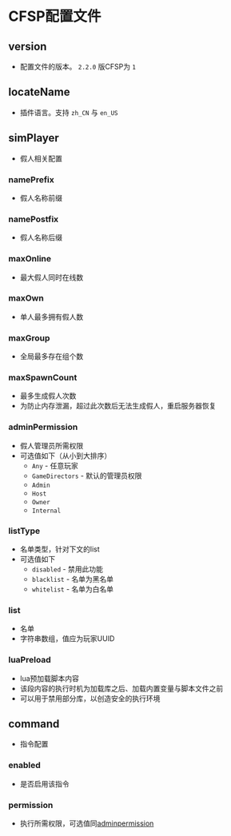 # CFSP配置文件

## version

+ 配置文件的版本。 `2.2.0` 版CFSP为 `1`

## locateName

+ 插件语言。支持 `zh_CN` 与 `en_US`

## simPlayer

+ 假人相关配置

### namePrefix

+ 假人名称前缀

### namePostfix

+ 假人名称后缀

### maxOnline

+ 最大假人同时在线数

### maxOwn

+ 单人最多拥有假人数

### maxGroup

+ 全局最多存在组个数

### maxSpawnCount

+ 最多生成假人次数
+ 为防止内存泄漏，超过此次数后无法生成假人，重启服务器恢复

### adminPermission

+ 假人管理员所需权限
+ 可选值如下（从小到大排序）
  + `Any` - 任意玩家
  + `GameDirectors` - 默认的管理员权限
  + `Admin`
  + `Host`
  + `Owner`
  + `Internal`

### listType

+ 名单类型，针对下文的list
+ 可选值如下
  + `disabled` - 禁用此功能
  + `blacklist` - 名单为黑名单
  + `whitelist` - 名单为白名单

### list

+ 名单
+ 字符串数组，值应为玩家UUID

### luaPreload

+ lua预加载脚本内容
+ 该段内容的执行时机为加载库之后、加载内置变量与脚本文件之前
+ 可以用于禁用部分库，以创造安全的执行环境

## command

+ 指令配置

### enabled

+ 是否启用该指令

### permission

+ 执行所需权限，可选值同[adminpermission](#adminpermission)
